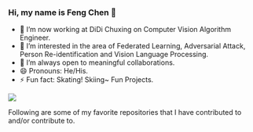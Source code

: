 ### Hi, my name is Feng Chen 👋


- 🔭 I’m now working at DiDi Chuxing on Computer Vision Algorithm Engineer.
- 🌱 I’m interested in the area of Federated Learning, Adversarial Attack, Person Re-identification and Vision Language Processing.
- 👯 I’m always open to meaningful collaborations.
- 😄 Pronouns: He/His.
- ⚡ Fun fact: Skating! Skiing~ Fun Projects. 


<img src="https://github-readme-stats.vercel.app/api?username=Duan-JM&&show_icons=true&title_color=ffffff&icon_color=bb2acf&text_color=daf7dc&bg_color=191919">

Following are some of my favorite repositories that I have contributed to and/or contribute to. 
